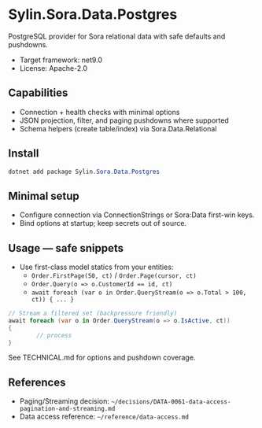 # Sylin.Sora.Data.Postgres

PostgreSQL provider for Sora relational data with safe defaults and pushdowns.

- Target framework: net9.0
- License: Apache-2.0

## Capabilities
- Connection + health checks with minimal options
- JSON projection, filter, and paging pushdowns where supported
- Schema helpers (create table/index) via Sora.Data.Relational

## Install

```powershell
dotnet add package Sylin.Sora.Data.Postgres
```

## Minimal setup
- Configure connection via ConnectionStrings or Sora:Data first-win keys.
- Bind options at startup; keep secrets out of source.

## Usage — safe snippets
- Use first-class model statics from your entities:
	- `Order.FirstPage(50, ct)` / `Order.Page(cursor, ct)`
	- `Order.Query(o => o.CustomerId == id, ct)`
	- `await foreach (var o in Order.QueryStream(o => o.Total > 100, ct)) { ... }`

```csharp
// Stream a filtered set (backpressure friendly)
await foreach (var o in Order.QueryStream(o => o.IsActive, ct))
{
		// process
}
```

See TECHNICAL.md for options and pushdown coverage.

## References
- Paging/Streaming decision: `~/decisions/DATA-0061-data-access-pagination-and-streaming.md`
- Data access reference: `~/reference/data-access.md`
